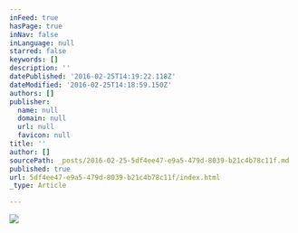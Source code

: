 ```yaml
---
inFeed: true
hasPage: true
inNav: false
inLanguage: null
starred: false
keywords: []
description: ''
datePublished: '2016-02-25T14:19:22.118Z'
dateModified: '2016-02-25T14:18:59.150Z'
authors: []
publisher:
  name: null
  domain: null
  url: null
  favicon: null
title: ''
author: []
sourcePath: _posts/2016-02-25-5df4ee47-e9a5-479d-8039-b21c4b78c11f.md
published: true
url: 5df4ee47-e9a5-479d-8039-b21c4b78c11f/index.html
_type: Article

---
```

![](https://the-grid-user-content.s3-us-west-2.amazonaws.com/804a5543-4a69-4d54-a5a0-451a8b36839c.gif)